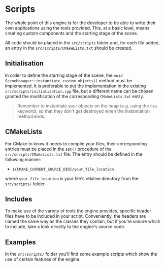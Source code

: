 # Scripts

The whole point of this engine is for the developer to be able to write their own applications using the tools provided. This, at a basic level, means creating custom components and the starting stage of the scene.

All code should be placed in the `src/scripts` folder and, for each file added, an entry in the `src/scripts/CMakeLists.txt` should be created.

## Initialisation

In order to define the starting stage of the scene, the `void SceneManager::instantiate_custom_objects()` method must be implemented. It is preferable to put the implementation in the existing `src/scripts/initialisation.cpp` file, but a different name can be chosen granted the modification of the corresponding `CMakeLists.txt` entry.

> Remember to instantiate your objects on the heap (e.g. using the `new` keyword), so that they don't get destroyed when the instantiation method ends.

## CMakeLists

For CMake to know it needs to compile your files, their corresponding entries must be placed in the `set()` procedure of the `src/scripts/CMakeLists.txt` file. The entry should be defined in the following manner:
- `${CMAKE_CURRENT_SOURCE_DIR}/your_file_location`

where `your_file_location` is your file's relative directory from the `src/scripts/` folder.

## Includes

To make use of the variety of tools the engine provides, specific header files have to be included in your script. Conveniently, the headers are named the same way as the classes they contain, but if you're unsure which to include, take a look directly to the engine's source code.

## Examples

In the `src/scripts/` folder you'll find some example scripts which show the use of certain features of the engine.